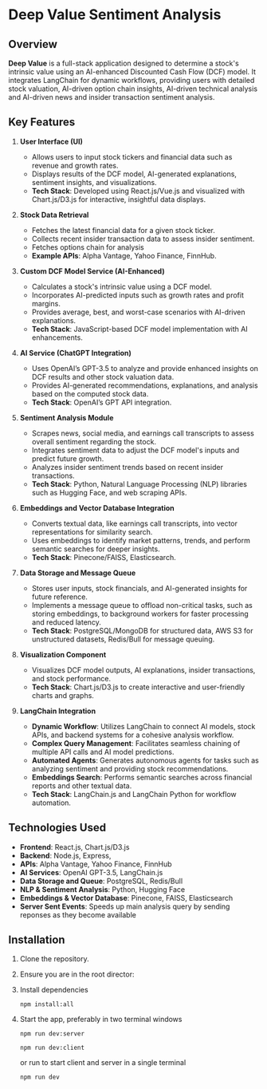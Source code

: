 # Deep Value Sentiment Analysis

## Overview

**Deep Value** is a full-stack application designed to determine a stock's intrinsic value using an AI-enhanced Discounted Cash Flow (DCF) model. It integrates LangChain for dynamic workflows, providing users with detailed stock valuation, AI-driven option chain insights, AI-driven technical analysis and AI-driven news and insider transaction sentiment analysis.

## Key Features

1. **User Interface (UI)**

   - Allows users to input stock tickers and financial data such as revenue and growth rates.
   - Displays results of the DCF model, AI-generated explanations, sentiment insights, and visualizations.
   - **Tech Stack**: Developed using React.js/Vue.js and visualized with Chart.js/D3.js for interactive, insightful data displays.

2. **Stock Data Retrieval**

   - Fetches the latest financial data for a given stock ticker.
   - Collects recent insider transaction data to assess insider sentiment.
   - Fetches options chain for analysis
   - **Example APIs**: Alpha Vantage, Yahoo Finance, FinnHub.

3. **Custom DCF Model Service (AI-Enhanced)**

   - Calculates a stock's intrinsic value using a DCF model.
   - Incorporates AI-predicted inputs such as growth rates and profit margins.
   - Provides average, best, and worst-case scenarios with AI-driven explanations.
   - **Tech Stack**: JavaScript-based DCF model implementation with AI enhancements.

4. **AI Service (ChatGPT Integration)**

   - Uses OpenAI’s GPT-3.5 to analyze and provide enhanced insights on DCF results and other stock valuation data.
   - Provides AI-generated recommendations, explanations, and analysis based on the computed stock data.
   - **Tech Stack**: OpenAI’s GPT API integration.

5. **Sentiment Analysis Module**

   - Scrapes news, social media, and earnings call transcripts to assess overall sentiment regarding the stock.
   - Integrates sentiment data to adjust the DCF model's inputs and predict future growth.
   - Analyzes insider sentiment trends based on recent insider transactions.
   - **Tech Stack**: Python, Natural Language Processing (NLP) libraries such as Hugging Face, and web scraping APIs.

6. **Embeddings and Vector Database Integration**

   - Converts textual data, like earnings call transcripts, into vector representations for similarity search.
   - Uses embeddings to identify market patterns, trends, and perform semantic searches for deeper insights.
   - **Tech Stack**: Pinecone/FAISS, Elasticsearch.

7. **Data Storage and Message Queue**

   - Stores user inputs, stock financials, and AI-generated insights for future reference.
   - Implements a message queue to offload non-critical tasks, such as storing embeddings, to background workers for faster processing and reduced latency.
   - **Tech Stack**: PostgreSQL/MongoDB for structured data, AWS S3 for unstructured datasets, Redis/Bull for message queuing.

8. **Visualization Component**

   - Visualizes DCF model outputs, AI explanations, insider transactions, and stock performance.
   - **Tech Stack**: Chart.js/D3.js to create interactive and user-friendly charts and graphs.

9. **LangChain Integration**
   - **Dynamic Workflow**: Utilizes LangChain to connect AI models, stock APIs, and backend systems for a cohesive analysis workflow.
   - **Complex Query Management**: Facilitates seamless chaining of multiple API calls and AI model predictions.
   - **Automated Agents**: Generates autonomous agents for tasks such as analyzing sentiment and providing stock recommendations.
   - **Embeddings Search**: Performs semantic searches across financial reports and other textual data.
   - **Tech Stack**: LangChain.js and LangChain Python for workflow automation.

## Technologies Used

- **Frontend**: React.js, Chart.js/D3.js
- **Backend**: Node.js, Express,
- **APIs**: Alpha Vantage, Yahoo Finance, FinnHub
- **AI Services**: OpenAI GPT-3.5, LangChain.js
- **Data Storage and Queue**: PostgreSQL, Redis/Bull
- **NLP & Sentiment Analysis**: Python, Hugging Face
- **Embeddings & Vector Database**: Pinecone, FAISS, Elasticsearch
- **Server Sent Events**: Speeds up main analysis query by sending reponses as they become available

## Installation

1. Clone the repository.
2. Ensure you are in the root director:
3. Install dependencies

   ```
   npm install:all
   ```

4. Start the app, preferably in two terminal windows

   ```
   npm run dev:server
   ```

   ```
   npm run dev:client
   ```

   or run to start client and server in a single terminal

   ```
   npm run dev
   ```
